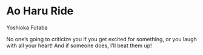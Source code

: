 # Ao Haru Ride

Yoshioka Futaba

No one’s going to criticize you if you get excited for something, or you laugh with all your heart! And if someone does, I’ll beat them up!